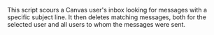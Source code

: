 This script scours a Canvas user's inbox looking for messages with a specific subject line.  It then deletes matching messages, both for the selected user and all users to whom the messages were sent.
